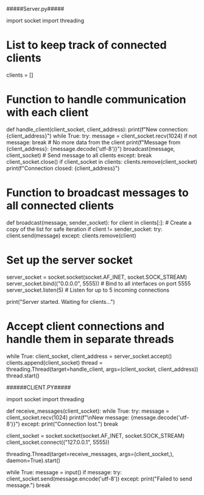 #####Server.py#####

import socket
import threading

# List to keep track of connected clients
clients = []

# Function to handle communication with each client
def handle_client(client_socket, client_address):
    print(f"New connection: {client_address}")
    while True:
        try:
            message = client_socket.recv(1024)
            if not message:
                break  # No more data from the client
            print(f"Message from {client_address}: {message.decode('utf-8')}")
            broadcast(message, client_socket)  # Send message to all clients
        except:
            break
    client_socket.close()
    if client_socket in clients:
        clients.remove(client_socket)
    print(f"Connection closed: {client_address}")

# Function to broadcast messages to all connected clients
def broadcast(message, sender_socket):
    for client in clients[:]:  # Create a copy of the list for safe iteration
        if client != sender_socket:
            try:
                client.send(message)
            except:
                clients.remove(client)

# Set up the server socket
server_socket = socket.socket(socket.AF_INET, socket.SOCK_STREAM)
server_socket.bind(("0.0.0.0", 5555))  # Bind to all interfaces on port 5555
server_socket.listen(5)  # Listen for up to 5 incoming connections

print("Server started. Waiting for clients...")

# Accept client connections and handle them in separate threads
while True:
    client_socket, client_address = server_socket.accept()
    clients.append(client_socket)
    thread = threading.Thread(target=handle_client, args=(client_socket, client_address))
    thread.start()

######CLIENT.PY#####


import socket
import threading

def receive_messages(client_socket):
    while True:
        try:
            message = client_socket.recv(1024)
            print(f"\nNew message: {message.decode('utf-8')}")
        except:
            print("Connection lost.")
            break

client_socket = socket.socket(socket.AF_INET, socket.SOCK_STREAM)
client_socket.connect(("127.0.0.1", 5555))

threading.Thread(target=receive_messages, args=(client_socket,), daemon=True).start()

while True:
    message = input()
    if message:
        try:
            client_socket.send(message.encode('utf-8'))
        except:
            print("Failed to send message.")
            break



    
